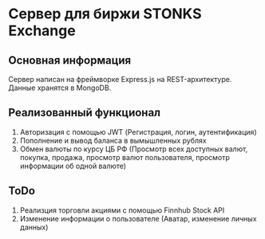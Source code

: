 # Сервер для биржи STONKS Exchange

## Основная информация

Сервер написан на фреймворке Express.js на REST-архитектуре. Данные хранятся в MongoDB.

## Реализованный функционал

1. Авторизация с помощью JWT (Регистрация, логин, аутентификация)
2. Пополнение и вывод баланса в вымышленных рублях
3. Обмен валюты по курсу ЦБ РФ (Просмотр всех доступных валют, покупка, продажа, просмотр валют пользователя, просмотр информации об одной валюте)

## ToDo

1. Реализция торговли акциями с помощью Finnhub Stock API
2. Изменение информации о пользователе (Аватар, изменение личных данных)
